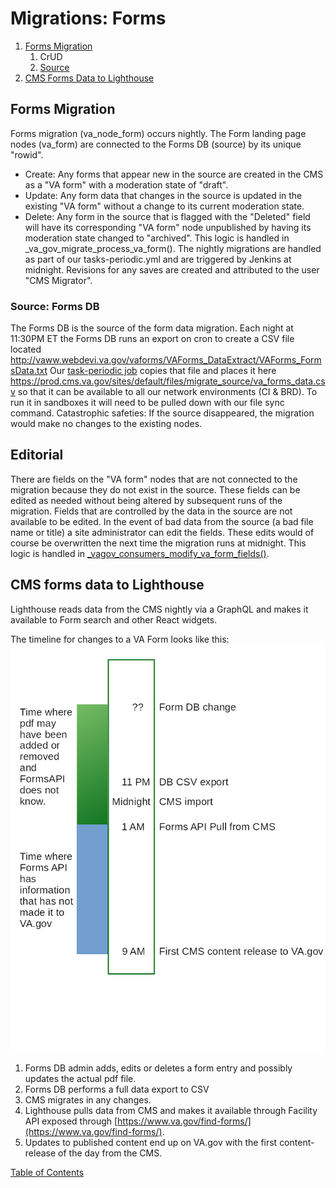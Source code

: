 # Migrations: Forms

1. [Forms Migration](#forms-migration)
   1. CrUD
   1. [Source](#source-forms-db)
1. [CMS Forms Data to Lighthouse](#cms-forms-data-to-lighthouse)


## Forms Migration
Forms migration (va_node_form) occurs nightly. The Form landing page nodes (va_form)
are connected to the Forms DB (source) by its unique "rowid".
  * Create:  Any forms that appear new in the source are created in the CMS
    as a "VA form" with a moderation state of "draft".
  * Update:  Any form data that changes in the source is updated in the existing
    "VA form" without a change to its current moderation state.
  * Delete:  Any form in the source that is flagged with the "Deleted" field
    will have its corresponding "VA form" node unpublished by having its
    moderation state changed to "archived".
    This logic is handled in _va_gov_migrate_process_va_form().
The nightly migrations are handled as part of our tasks-periodic.yml and
are triggered by Jenkins at midnight.  Revisions for any saves are created and
attributed to the user "CMS Migrator".


### Source: Forms DB
The Forms DB is the source of the form data migration.  Each night at 11:30PM ET
the Forms DB runs an export on cron to create a CSV file located
http://vaww.webdevi.va.gov/vaforms/VAForms_DataExtract/VAForms_FormsData.txt
Our [task-periodic job](https://github.com/department-of-veterans-affairs/va.gov-cms/blob/master/tasks-periodic.yml#L52) copies that file and places it here
https://prod.cms.va.gov/sites/default/files/migrate_source/va_forms_data.csv
so that it can be available to all our network environments (CI & BRD).
To run it in sandboxes it will need to be pulled down with our file sync command.
Catastrophic safeties:  If the source disappeared, the migration would make no changes to the existing nodes.

## Editorial
There are fields on the "VA form" nodes that are not connected to the migration
because they do not exist in the source.  These fields can be edited as needed
without being altered by subsequent runs of the migration.  Fields that are
controlled by the data in the source are not available to be edited. In the
event of bad data from the source (a bad file name or title) a site administrator
can edit the fields.  These edits would of course be overwritten the next time
the migration runs at midnight.  This logic is handled in
[_vagov_consumers_modify_va_form_fields()](https://github.com/department-of-veterans-affairs/va.gov-cms/blob/master/docroot/modules/custom/va_gov_consumers/va_gov_consumers.module#L109).


## CMS forms data to Lighthouse
Lighthouse reads data from the CMS nightly via a GraphQL and makes it available to
Form search and other React widgets.

The timeline for changes to a VA Form looks like this:
![Forms data flow with timeline](images/va-forms-flow.png)
1. Forms DB admin adds, edits or deletes a form entry and possibly updates the actual pdf file.
2. Forms DB performs a full data export to CSV
3. CMS migrates in any changes.
4. Lighthouse pulls data from CMS and makes it available through Facility API exposed through [https://www.va.gov/find-forms/](https://www.va.gov/find-forms/).
5. Updates to published content end up on VA.gov with the first content-release of the day from the CMS.

[Table of Contents](../README.md)
